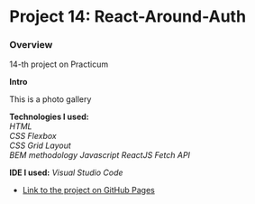 # Project 14: React-Around-Auth
### Overview  
14-th project on Practicum  
  
**Intro**    
  
This is a photo gallery  
  
**Technologies I used:**  
_HTML_  
_CSS Flexbox_  
_CSS Grid Layout_  
_BEM methodology_
_Javascript_
_ReactJS_
_Fetch API_

**IDE I used:**
_Visual Studio Code_
  
* [Link to the project on GitHub Pages](https://nigberg.github.io/react-around-auth)  
  

